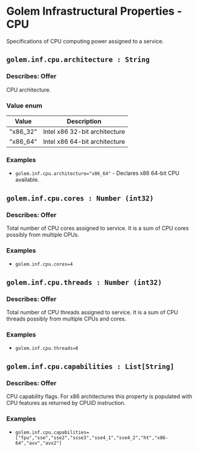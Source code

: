 # Golem Infrastructural Properties - CPU
Specifications of CPU computing power assigned to a service.

## `golem.inf.cpu.architecture : String`

### Describes: Offer

CPU architecture.
### Value enum
|Value| Description |
|---|---|
|"x86_32"| Intel x86 32-bit architecture |
|"x86_64"| Intel x86 64-bit architecture |
### **Examples**
* `golem.inf.cpu.architecture="x86_64"` - Declares x86 64-bit CPU available.

## `golem.inf.cpu.cores : Number (int32)`

### Describes: Offer

Total number of CPU cores assigned to service. It is a sum of CPU cores possibly from multiple CPUs.

### **Examples**
* `golem.inf.cpu.cores=4`

## `golem.inf.cpu.threads : Number (int32)`

### Describes: Offer

Total number of CPU threads assigned to service. It is a sum of CPU threads possibly from multiple CPUs and cores.
### **Examples**
* `golem.inf.cpu.threads=8`

## `golem.inf.cpu.capabilities : List[String]`

### Describes: Offer

CPU capability flags. 
For x86 architectures this property is populated with CPU features as returned by CPUID instruction.
### **Examples**
* `golem.inf.cpu.capabilities=["fpu","sse","sse2","ssse3","sse4_1","sse4_2","ht","x86-64","avx","avx2"]`